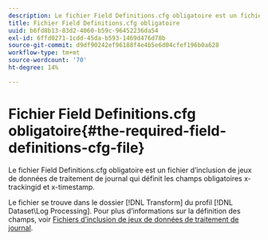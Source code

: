 ```yaml
---
description: Le fichier Field Definitions.cfg obligatoire est un fichier d’inclusion de jeux de données de traitement de journal qui définit les champs obligatoires x-trackingid et x-timestamp.
title: Fichier Field Definitions.cfg obligatoire
uuid: b6fd8b13-83d2-4060-b59c-96452236da54
exl-id: 6ffd0271-1cdd-45da-b593-1469d476d78b
source-git-commit: d9df90242ef96188f4e4b5e6d04cfef196b0a628
workflow-type: tm+mt
source-wordcount: '70'
ht-degree: 14%

---
```


# Fichier Field Definitions.cfg obligatoire{#the-required-field-definitions-cfg-file}

Le fichier Field Definitions.cfg obligatoire est un fichier d’inclusion de jeux de données de traitement de journal qui définit les champs obligatoires x-trackingid et x-timestamp.

Le fichier se trouve dans le dossier [!DNL Transform] du profil [!DNL Dataset\Log Processing]. Pour plus d’informations sur la définition des champs, voir [Fichiers d’inclusion de jeux de données de traitement de journal](../../../../home/c-dataset-const-proc/c-dataset-inc-files/c-types-dataset-inc-files/c-log-proc-dataset-inc-files/c-log-proc-dataset-inc-files.md#concept-999475a22519432e98844622ca95b6ab).
